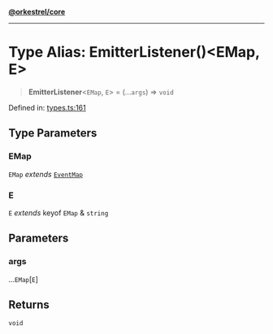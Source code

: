 [**@orkestrel/core**](../index.md)

***

# Type Alias: EmitterListener()\<EMap, E\>

> **EmitterListener**\<`EMap`, `E`\> = (...`args`) => `void`

Defined in: [types.ts:161](https://github.com/orkestrel/core/blob/ccb170966790f428093f11a71a5646a6e842dbf9/src/types.ts#L161)

## Type Parameters

### EMap

`EMap` *extends* [`EventMap`](EventMap.md)

### E

`E` *extends* keyof `EMap` & `string`

## Parameters

### args

...`EMap`\[`E`\]

## Returns

`void`
